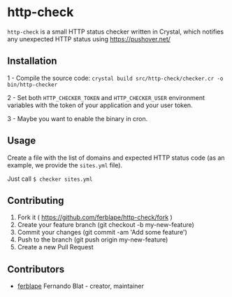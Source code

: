 # http-check

`http-check` is a small HTTP status checker written in Crystal, which notifies any unexpected HTTP
status using https://pushover.net/

## Installation

1 - Compile the source code: `crystal build src/http-check/checker.cr -o bin/http-checker`

2 - Set both `HTTP_CHECKER_TOKEN` and `HTTP_CHECKER_USER` environment variables with the token of
your application and your user token.

3 - Maybe you want to enable the binary in cron.

## Usage

Create a file with the list of domains and expected HTTP status code (as an example, we provide the
`sites.yml` file).

Just call `$ checker sites.yml`

## Contributing

1. Fork it ( https://github.com/ferblape/http-check/fork )
2. Create your feature branch (git checkout -b my-new-feature)
3. Commit your changes (git commit -am 'Add some feature')
4. Push to the branch (git push origin my-new-feature)
5. Create a new Pull Request

## Contributors

- [ferblape](https://github.com/ferblape) Fernando Blat - creator, maintainer
